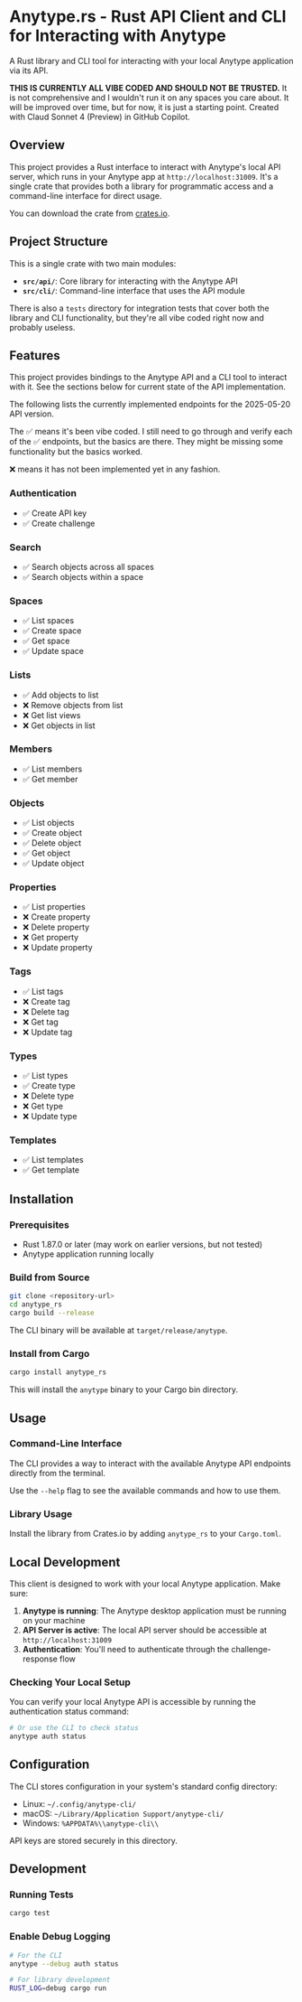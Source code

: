 # Anytype.rs - Rust API Client and CLI for Interacting with Anytype

A Rust library and CLI tool for interacting with your local Anytype application via its API.

**THIS IS CURRENTLY ALL VIBE CODED AND SHOULD NOT BE TRUSTED.** It is not comprehensive and I wouldn't run it on any spaces you care about. It will be improved over time, but for now, it is just a starting point. Created with Claud Sonnet 4 (Preview) in GitHub Copilot.

## Overview

This project provides a Rust interface to interact with Anytype's local API server, which runs in your Anytype app at `http://localhost:31009`. It's a single crate that provides both a library for programmatic access and a command-line interface for direct usage.

You can download the crate from [crates.io](https://crates.io/crates/anytype_rs).

## Project Structure

This is a single crate with two main modules:

- **`src/api/`**: Core library for interacting with the Anytype API
- **`src/cli/`**: Command-line interface that uses the API module

There is also a `tests` directory for integration tests that cover both the library and CLI functionality, but they're all vibe coded right now and probably useless.

## Features

This project provides bindings to the Anytype API and a CLI tool to interact with it. See the sections below for current state of the API implementation.

The following lists the currently implemented endpoints for the 2025-05-20 API version.

The ✅ means it's been vibe coded. I still need to go through and verify each of the ✅ endpoints, but the basics are there. They might be missing some functionality but the basics worked.

❌ means it has not been implemented yet in any fashion.

### Authentication
- ✅ Create API key
- ✅ Create challenge

### Search
- ✅ Search objects across all spaces
- ✅ Search objects within a space

### Spaces
- ✅ List spaces
- ✅ Create space
- ✅ Get space
- ✅ Update space

### Lists
- ✅ Add objects to list
- ❌ Remove objects from list
- ❌ Get list views
- ❌ Get objects in list

### Members
- ✅ List members
- ✅ Get member

### Objects
- ✅ List objects
- ✅ Create object
- ✅ Delete object
- ✅ Get object
- ✅ Update object

### Properties
- ✅ List properties
- ❌ Create property
- ❌ Delete property
- ❌ Get property
- ❌ Update property

### Tags
- ✅ List tags
- ❌ Create tag
- ❌ Delete tag
- ❌ Get tag
- ❌ Update tag

### Types
- ✅ List types
- ✅ Create type
- ❌ Delete type
- ❌ Get type
- ❌ Update type

### Templates
- ✅ List templates
- ✅ Get template

## Installation

### Prerequisites
- Rust 1.87.0 or later (may work on earlier versions, but not tested)
- Anytype application running locally

### Build from Source

```bash
git clone <repository-url>
cd anytype_rs
cargo build --release
```

The CLI binary will be available at `target/release/anytype`.

### Install from Cargo

```bash
cargo install anytype_rs
```

This will install the `anytype` binary to your Cargo bin directory.

## Usage

### Command-Line Interface

The CLI provides a way to interact with the available Anytype API endpoints directly from the terminal.

Use the `--help` flag to see the available commands and how to use them.

### Library Usage

Install the library from Crates.io by adding `anytype_rs` to your `Cargo.toml`.

## Local Development

This client is designed to work with your local Anytype application. Make sure:

1. **Anytype is running**: The Anytype desktop application must be running on your machine
2. **API Server is active**: The local API server should be accessible at `http://localhost:31009`
3. **Authentication**: You'll need to authenticate through the challenge-response flow

### Checking Your Local Setup

You can verify your local Anytype API is accessible by running the authentication status command:

```bash
# Or use the CLI to check status
anytype auth status
```

## Configuration

The CLI stores configuration in your system's standard config directory:
- Linux: `~/.config/anytype-cli/`
- macOS: `~/Library/Application Support/anytype-cli/`
- Windows: `%APPDATA%\\anytype-cli\\`

API keys are stored securely in this directory.

## Development

### Running Tests

```bash
cargo test
```

### Enable Debug Logging

```bash
# For the CLI
anytype --debug auth status

# For library development
RUST_LOG=debug cargo run
```
